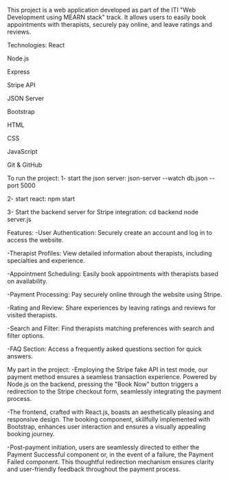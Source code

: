 This project is a web application developed as part of the ITI "Web Development using MEARN stack" track.
It allows users to easily book appointments with therapists, securely pay online, and leave ratings and reviews.

Technologies:
React

Node.js

Express

Stripe API

JSON Server

Bootstrap

HTML

CSS

JavaScript

Git & GitHub

To run the project:
1- start the json server:
json-server --watch db.json --port 5000

2- start react:
npm start

3- Start the backend server for Stripe integration:
cd backend
node server.js

Features:
-User Authentication: Securely create an account and log in to access the website.

-Therapist Profiles: View detailed information about therapists, including specialties and experience.

-Appointment Scheduling: Easily book appointments with therapists based on availability.

-Payment Processing: Pay securely online through the website using Stripe.

-Rating and Review: Share experiences by leaving ratings and reviews for visited therapists.

-Search and Filter: Find therapists matching preferences with search and filter options.

-FAQ Section: Access a frequently asked questions section for quick answers.

My part in the project:
-Employing the Stripe fake API in test mode, our payment method ensures a seamless transaction experience. Powered by
Node.js on the backend, pressing the "Book Now" button triggers a redirection to the Stripe checkout form, seamlessly
integrating the payment process.

-The frontend, crafted with React.js, boasts an aesthetically pleasing and responsive design. The booking component,
skillfully implemented with Bootstrap, enhances user interaction and ensures a visually appealing booking journey.

-Post-payment initiation, users are seamlessly directed to either the Payment Successful component or, in the event of a
failure, the Payment Failed component. This thoughtful redirection mechanism ensures clarity and user-friendly feedback
throughout the payment process.
